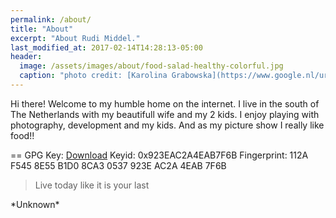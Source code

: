 ```yaml
---
permalink: /about/
title: "About"
excerpt: "About Rudi Middel."
last_modified_at: 2017-02-14T14:28:13-05:00
header:
  image: /assets/images/about/food-salad-healthy-colorful.jpg
  caption: "photo credit: [Karolina Grabowska](https://www.google.nl/url?sa=i&rct=j&q=&esrc=s&source=images&cd=&cad=rja&uact=8&ved=0ahUKEwiYveWo59PWAhVELVAKHcrtAFcQjhwIBQ&url=https%3A%2F%2Fcommons.wikimedia.org%2Fwiki%2FFile%3AFood-salad-healthy-colorful_(24242433051).jpg&psig=AOvVaw1WrHFVqIekutcwejcAI6-G&ust=1507097837556346)"
---
```


Hi there! Welcome to my humble home on the internet.
I live in the south of The Netherlands with my beautifull wife and my 2 kids. I enjoy playing with photography, development and my kids. And as my picture show I really like food!!

== GPG
Key: [Download](/assets/rudimiddel.gpg)
Keyid: 0x923EAC2A4EAB7F6B
Fingerprint: 112A F545 8E55 B1D0 8CA3  0537 923E AC2A 4EAB 7F6B

<blockquote><p>Live today like it is your last</p></blockquote>
*Unknown*
